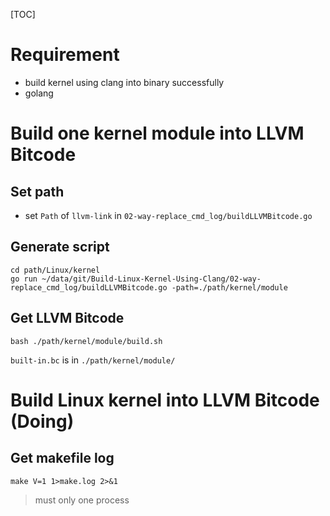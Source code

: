 [TOC]

# Requirement
- build kernel using clang into binary successfully
- golang


# Build one kernel module into LLVM Bitcode

## Set path

- set `Path` of `llvm-link` in `02-way-replace_cmd_log/buildLLVMBitcode.go`

## Generate script
```
cd path/Linux/kernel
go run ~/data/git/Build-Linux-Kernel-Using-Clang/02-way-replace_cmd_log/buildLLVMBitcode.go -path=./path/kernel/module
```

## Get LLVM Bitcode
```
bash ./path/kernel/module/build.sh
```
`built-in.bc` is in `./path/kernel/module/`

# Build Linux kernel into LLVM Bitcode (Doing)

## Get makefile log
```shell
make V=1 1>make.log 2>&1
```
> must only one process
